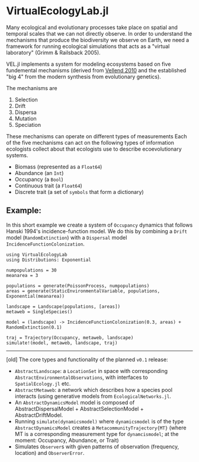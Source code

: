 # VirtualEcologyLab.jl

Many ecological and evolutionary processes take place on spatial and temporal scales that we can not directly observe. 
In order to understand the mechanisms that produce the biodiversity we observe on Earth, we need a framework for running
ecological simulations that acts as a "virtual laboratory" (Grimm & Railsback 2005). 

VEL.jl implements a system for modeling ecosystems
based on five fundemental mechanisms (derived from  [Vellend 2010](todo) and the established "big 4" from the modern synthesis from evolutionary genetics).

The mechanisms are 
1. Selection
2. Drift
3. Dispersa
4. Mutation
5. Speciation

These mechanisms can operate on different types of measurements Each of the five mechanisms can act on the following types of information ecologists collect about that ecologists use to describe ecoevolutionary systems.

- Biomass (represented as a `Float64`)
- Abundance (an `Int`)
- Occupancy (a `Bool`)
- Continuous trait (a `Float64`)
- Discrete trait (a set of `symbols` that form a dictionary)


## Example: 

In this short example we create a system of `Occupancy` dynamics that follows Hanski 1994's incidence-function model. We do this by combining a `Drift` model (`RandomExtinction`) with a `Dispersal` model `IncidenceFunctionColonization`. 

```
using VirtualEcologyLab
using Distributions: Exponential

numpopulations = 30
meanarea = 3

populations = generate(PoissonProcess, numpopulations) 
areas = generate(StaticEnvironmentalVariable, populations, Exponential(meanarea))

landscape = Landscape(populations, [areas])
metaweb = SingleSpecies()

model = (landscape) -> IncidenceFunctionColonization(0.3, areas) + RandomExtinction(0.1)

traj = Trajectory(Occupancy, metaweb, landscape)
simulate!(model, metaweb, landscape, traj)
```





---
[old]
The core types and functionality of the planned `v0.1` release:

- `AbstractLandscape`: a `LocationSet` in space with corresponding `AbstractEnvironmentalObservations`, with interfaces to `SpatialEcology.jl` etc.
- `AbstractMetaweb`: a network which describes how a species pool interacts (using generative models from `EcologicalNetworks.jl`.
- An `AbstractDynamicsModel` model is composed of AbstractDispersalModel + AbstractSelectionModel + AbstractDriftModel.
- Running `simulate(dynamicsmodel)` where `dynamicsmodel` is of the type `AbstractDynamicsModel` creates a `MetacommunityTrajectory{MT}` (where MT is a corresponding measurement type for `dynamcismodel`; at the moment: Occupancy, Abundance, or Trait)
- Simulates `Observer`s with given patterns of observation (frequency, location) and `ObserverError`.
